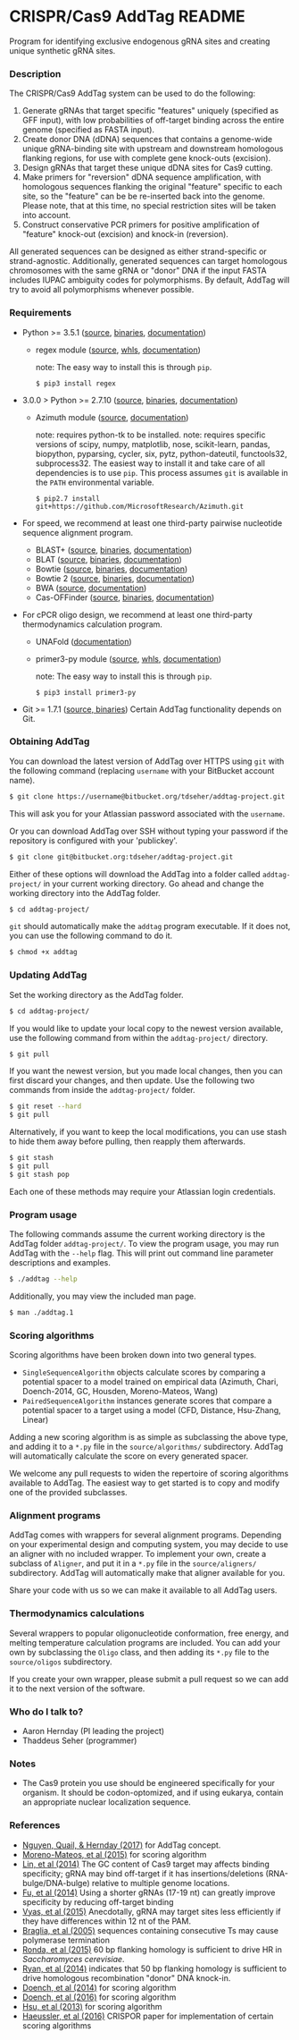 # CRISPR/Cas9 AddTag README #

Program for identifying exclusive endogenous gRNA sites and creating unique synthetic gRNA sites.

### Description ###

The CRISPR/Cas9 AddTag system can be used to do the following:

 1. Generate gRNAs that target specific "features" uniquely (specified as GFF input), with low probabilities of off-target binding across the entire genome (specified as FASTA input).
 2. Create donor DNA (dDNA) sequences that contains a genome-wide unique gRNA-binding site with upstream and downstream homologous flanking regions, for use with complete gene knock-outs (excision).
 3. Design gRNAs that target these unique dDNA sites for Cas9 cutting.
 4. Make primers for "reversion" dDNA sequence amplification, with homologous sequences flanking the original "feature" specific to each site, so the "feature" can be be re-inserted back into the genome. Please note, that at this time, no special restriction sites will be taken into account.
 5. Construct conservative PCR primers for positive amplification of "feature" knock-out (excision) and knock-in (reversion).

All generated sequences can be designed as either strand-specific or strand-agnostic. Additionally, generated sequences can target homologous chromosomes with the same gRNA or "donor" DNA if the input FASTA includes IUPAC ambiguity codes for polymorphisms. By default, AddTag will try to avoid all polymorphisms whenever possible.

### Requirements ###

 * Python >= 3.5.1 ([source](https://www.python.org/downloads/), [binaries](https://www.python.org/downloads/), [documentation](https://docs.python.org/3/))
    - regex module ([source](https://bitbucket.org/mrabarnett/mrab-regex), [whls](https://pypi.org/project/regex/), [documentation](https://pypi.org/project/regex/))
      
      note: The easy way to install this is through `pip`.
      
      ```
      $ pip3 install regex
      ```

 * 3.0.0 > Python >= 2.7.10 ([source](https://www.python.org/downloads/), [binaries](https://www.python.org/downloads/), [documentation](https://docs.python.org/2/))
    - Azimuth module ([source](https://github.com/MicrosoftResearch/Azimuth), [documentation](https://www.microsoft.com/en-us/research/project/azimuth/))
      
      note: requires python-tk to be installed.
      note: requires specific versions of scipy, numpy, matplotlib, nose, scikit-learn, pandas, biopython, pyparsing, cycler, six, pytz, python-dateutil, functools32, subprocess32. The easiest way to install it and take care of all dependencies is to use `pip`. This process assumes `git` is available in the `PATH` environmental variable.
      
      ```
      $ pip2.7 install git+https://github.com/MicrosoftResearch/Azimuth.git
      ```

 * For speed, we recommend at least one third-party pairwise nucleotide sequence alignment program.
    - BLAST+ ([source](ftp://ftp.ncbi.nlm.nih.gov/blast/executables/blast+/LATEST), [binaries](ftp://ftp.ncbi.nlm.nih.gov/blast/executables/blast+/LATEST), [documentation](https://www.ncbi.nlm.nih.gov/books/NBK279690/))
    - BLAT ([source](https://genome.ucsc.edu/goldenPath/help/blatSpec.html), [binaries](http://hgdownload.cse.ucsc.edu/admin/exe/), [documentation](https://genome.ucsc.edu/goldenPath/help/blatSpec.html))
    - Bowtie ([source](https://github.com/BenLangmead/bowtie), [binaries](https://sourceforge.net/projects/bowtie-bio/files/bowtie/), [documentation](http://bowtie-bio.sourceforge.net/manual.shtml))
    - Bowtie 2 ([source](https://github.com/BenLangmead/bowtie2), [binaries](https://sourceforge.net/projects/bowtie-bio/files/bowtie2/), [documentation](http://bowtie-bio.sourceforge.net/bowtie2/manual.shtml))
    - BWA ([source](https://github.com/lh3/bwa), [documentation](http://bio-bwa.sourceforge.net/bwa.shtml))
    - Cas-OFFinder ([source](https://github.com/snugel/cas-offinder), [binaries](https://sourceforge.net/projects/cas-offinder/files/Binaries/), [documentation](http://www.rgenome.net/cas-offinder/portable))

 * For cPCR oligo design, we recommend at least one third-party thermodynamics calculation program.
    - UNAFold ([documentation](http://unafold.rna.albany.edu/))
    - primer3-py module ([source](https://github.com/libnano/primer3-py), [whls](https://pypi.org/project/primer3-py/), [documentation](https://libnano.github.io/primer3-py/))
      
      note: The easy way to install this is through `pip`.
      
      ```
      $ pip3 install primer3-py
      ```

 * Git >= 1.7.1 ([source, binaries](https://git-scm.com/downloads)) Certain AddTag functionality depends on Git.

### Obtaining AddTag ###
You can download the latest version of AddTag over HTTPS using `git` with the following command (replacing `username` with your BitBucket account name).
```sh
$ git clone https://username@bitbucket.org/tdseher/addtag-project.git
```

This will ask you for your Atlassian password associated with the `username`.

Or you can download AddTag over SSH without typing your password if the repository is configured with your 'publickey'.
```sh
$ git clone git@bitbucket.org:tdseher/addtag-project.git
```

Either of these options will download the AddTag into a folder called `addtag-project/` in your current working directory. Go ahead and change the working directory into the AddTag folder.
```sh
$ cd addtag-project/
```

`git` should automatically make the `addtag` program executable. If it does not, you can use the following command to do it. 
```sh
$ chmod +x addtag
```

### Updating AddTag ###
Set the working directory as the AddTag folder.
```sh
$ cd addtag-project/
```

If you would like to update your local copy to the newest version available, use the following command from within the `addtag-project/` directory.
```sh
$ git pull
```

If you want the newest version, but you made local changes, then you can first discard your changes, and then update. Use the following two commands from inside the `addtag-project/` folder.
```sh
$ git reset --hard
$ git pull
```

Alternatively, if you want to keep the local modifications, you can use stash to hide them away before pulling, then reapply them afterwards.
```sh
$ git stash
$ git pull
$ git stash pop
```

Each one of these methods may require your Atlassian login credentials.

### Program usage ###
The following commands assume the current working directory is the AddTag folder `addtag-project/`. To view the program usage, you may run AddTag with the `--help` flag. This will print out command line parameter descriptions and examples.
```sh
$ ./addtag --help
```

Additionally, you may view the included man page.
```sh
$ man ./addtag.1
```

### Scoring algorithms ###
Scoring algorithms have been broken down into two general types.

 * `SingleSequenceAlgorithm` objects calculate scores by comparing a potential spacer to a model trained on empirical data (Azimuth, Chari, Doench-2014, GC, Housden, Moreno-Mateos, Wang)
 * `PairedSequenceAlgorithm` instances generate scores that compare a potential spacer to a target using a model (CFD, Distance, Hsu-Zhang, Linear)

Adding a new scoring algorithm is as simple as subclassing the above type, and adding it to a `*.py` file in the `source/algorithms/` subdirectory. AddTag will automatically calculate the score on every generated spacer.

We welcome any pull requests to widen the repertoire of scoring algorithms available to AddTag. The easiest way to get started is to copy and modify one of the provided subclasses.

### Alignment programs ###
AddTag comes with wrappers for several alignment programs. Depending on your experimental design and computing system, you may decide to use an aligner with no included wrapper. To implement your own, create a subclass of `Aligner`, and put it in a `*.py` file in the `source/aligners/` subdirectory. AddTag will automatically make that aligner available for you.

Share your code with us so we can make it available to all AddTag users.

### Thermodynamics calculations ###
Several wrappers to popular oligonucleotide conformation, free energy, and melting temperature calculation programs are included. You can add your own by subclassing the `Oligo` class, and then adding its `*.py` file to the `source/oligos` subdirectory.

If you create your own wrapper, please submit a pull request so we can add it to the next version of the software.

### Who do I talk to? ###

 * Aaron Hernday (PI leading the project)
 * Thaddeus Seher (programmer)

### Notes ###

 * The Cas9 protein you use should be engineered specifically for your organism. It should be codon-optomized, and if using eukarya, contain an appropriate nuclear localization sequence.

### References ###
 * [Nguyen, Quail, & Hernday (2017)](http://dx.doi.org/10.1128/mSphereDirect.00149-17) for AddTag concept.
 * [Moreno-Mateos, et al (2015)](http://dx.doi.org/10.1038/nmeth.3543) for scoring algorithm
 * [Lin, et al (2014)](http://dx.doi.org/10.1093/nar/gku402) The GC content of Cas9 target may affects binding specificity; gRNA may bind off-target if it has insertions/deletions (RNA-bulge/DNA-bulge) relative to multiple genome locations.
 * [Fu, et al (2014)](http://dx.doi.org/10.1038/nbt.2808) Using a shorter gRNAs (17-19 nt) can greatly improve specificity by reducing off-target binding
 * [Vyas, et al (2015)](http://dx.doi.org/10.1126/sciadv.1500248) Anecdotally, gRNA may target sites less efficiently if they have differences within 12 nt of the PAM.
 * [Braglia, et al (2005)](http://dx.doi.org/10.1074/jbc.M412238200) sequences containing consecutive Ts may cause polymerase termination
 * [Ronda, et al (2015)](http://dx.doi.org/10.1186/s12934-015-0288-3) 60 bp flanking homology is sufficient to drive HR in *Saccharomyces cerevisiae*.
 * [Ryan, et al (2014)](http://dx.doi.org/10.7554/eLife.03703) indicates that 50 bp flanking homology is sufficient to drive homologous recombination "donor" DNA knock-in.
 * [Doench, et al (2014)](http://dx.doi.org/10.1038/nbt.3026) for scoring algorithm
 * [Doench, et al (2016)](http://dx.doi.org/10.1038/nbt.3437) for scoring algorithm
 * [Hsu, et al (2013)](http://dx.doi.org/10.1038/nbt.2647) for scoring algorithm
 * [Haeussler, et al (2016)](http://dx.doi.org/10.1186/s13059-016-1012-2) CRISPOR paper for implementation of certain scoring algorithms
